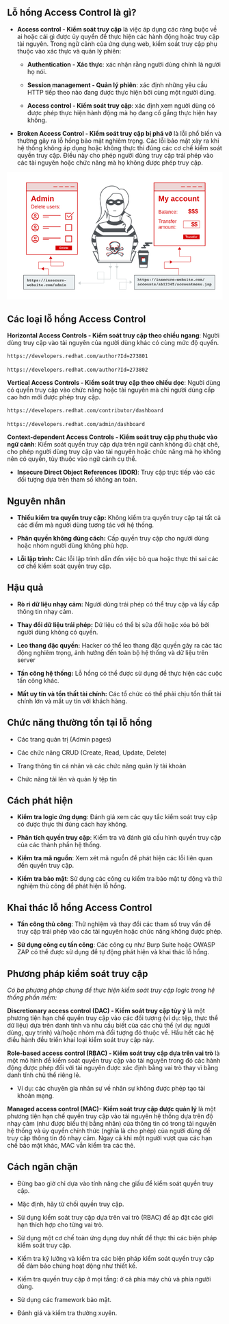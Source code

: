 ## Lỗ hổng Access Control là gì?
- **Access control - Kiểm soát truy cập** là việc áp dụng các ràng buộc về ai hoặc cái gì được ủy quyền để thực hiện các hành động hoặc truy cập tài nguyên. Trong ngữ cảnh của ứng dụng web, kiểm soát truy cập phụ thuộc vào xác thực và quản lý phiên:
    - **Authentication - Xác thực**: xác nhận rằng người dùng chính là người họ nói.

    - **Session management - Quản lý phiên**: xác định những yêu cầu HTTP tiếp theo nào đang được thực hiện bởi cùng một người dùng.

    - **Access control - Kiểm soát truy cập**: xác định xem người dùng có được phép thực hiện hành động mà họ đang cố gắng thực hiện hay không.

- **Broken Access Control - Kiểm soát truy cập bị phá vỡ** là lỗi phổ biến và thường gây ra lỗ hổng bảo mật nghiêm trọng. Các lỗi bảo mật xảy ra khi hệ thống không áp dụng hoặc không thực thi đúng các cơ chế kiểm soát quyền truy cập. Điều này cho phép người dùng truy cập trái phép vào các tài nguyên hoặc chức năng mà họ không được phép truy cập.

<p align="center">
<img src="https://github.com/pentest-khoa-02/TheMinh/blob/main/Week%2015/images/1.png" width="666px">
</p>

## Các loại lỗ hổng Access Control
**Horizontal Access Controls - Kiểm soát truy cập theo chiều ngang**: Người dùng truy cập vào tài nguyên của người dùng khác có cùng mức độ quyền.

```
https://developers.redhat.com/author?Id=273801

https://developers.redhat.com/author?Id=273802
```

**Vertical Access Controls - Kiểm soát truy cập theo chiều dọc**: Người dùng có quyền truy cập vào chức năng hoặc tài nguyên mà chỉ người dùng cấp cao hơn mới được phép truy cập.

```
https://developers.redhat.com/contributor/dashboard

​​​​​​​https://developers.redhat.com/admin/dashboard
```

**Context-dependent Access Controls - Kiểm soát truy cập phụ thuộc vào ngữ cảnh**: Kiểm soát quyền truy cập dựa trên ngữ cảnh không đủ chặt chẽ, cho phép người dùng truy cập vào tài nguyên hoặc chức năng mà họ không nên có quyền, tùy thuộc vào ngữ cảnh cụ thể.

- **Insecure Direct Object References (IDOR)**: Truy cập trực tiếp vào các đối tượng dựa trên tham số không an toàn.

## Nguyên nhân
- **Thiếu kiểm tra quyền truy cập:** Không kiểm tra quyền truy cập tại tất cả các điểm mà người dùng tương tác với hệ thống.

- **Phân quyền không đúng cách:** Cấp quyền truy cập cho người dùng hoặc nhóm người dùng không phù hợp.

- **Lỗi lập trình:** Các lỗi lập trình dẫn đến việc bỏ qua hoặc thực thi sai các cơ chế kiểm soát quyền truy cập.

## Hậu quả
- **Rò rỉ dữ liệu nhạy cảm:** Người dùng trái phép có thể truy cập và lấy cắp thông tin nhạy cảm.

- **Thay đổi dữ liệu trái phép:** Dữ liệu có thể bị sửa đổi hoặc xóa bỏ bởi người dùng không có quyền.

- **Leo thang đặc quyền:** Hacker có thể leo thang đặc quyền gây ra các tác động nghiêm trọng, ảnh hưởng đến toàn bộ hệ thống và dữ liệu trên server

- **Tấn công hệ thống:** Lỗ hổng có thể được sử dụng để thực hiện các cuộc tấn công khác.

- **Mất uy tín và tổn thất tài chính:** Các tổ chức có thể phải chịu tổn thất tài chính lớn và mất uy tín với khách hàng.

## Chức năng thường tồn tại lỗ hổng
- Các trang quản trị (Admin pages)

- Các chức năng CRUD (Create, Read, Update, Delete)

- Trang thông tin cá nhân và các chức năng quản lý tài khoản

- Chức năng tải lên và quản lý tệp tin

## Cách phát hiện
- **Kiểm tra logic ứng dụng**: Đánh giá xem các quy tắc kiểm soát truy cập có được thực thi đúng cách hay không.

- **Phân tích quyền truy cập**: Kiểm tra và đánh giá cấu hình quyền truy cập của các thành phần hệ thống.

- **Kiểm tra mã nguồn**: Xem xét mã nguồn để phát hiện các lỗi liên quan đến quyền truy cập.

- **Kiểm tra bảo mật**: Sử dụng các công cụ kiểm tra bảo mật tự động và thử nghiệm thủ công để phát hiện lỗ hổng.

## Khai thác lỗ hổng Access Control
- **Tấn công thủ công**: Thử nghiệm và thay đổi các tham số truy vấn để truy cập trái phép vào các tài nguyên hoặc chức năng không được phép.

- **Sử dụng công cụ tấn công**: Các công cụ như Burp Suite hoặc OWASP ZAP có thể được sử dụng để tự động phát hiện và khai thác lỗ hổng.

## Phương pháp kiểm soát truy cập
*Có ba phương pháp chung để thực hiện kiểm soát truy cập logic trong hệ thống phần mềm:* 

**Discretionary access control (DAC) - Kiểm soát truy cập tùy ý** là một phương tiện hạn chế quyền truy cập vào các đối tượng (ví dụ: tệp, thực thể dữ liệu) dựa trên danh tính và nhu cầu biết của các chủ thể (ví dụ: người dùng, quy trình) và/hoặc nhóm mà đối tượng đó thuộc về. Hầu hết các hệ điều hành đều triển khai loại kiểm soát truy cập này.

**Role-based access control (RBAC) - Kiểm soát truy cập dựa trên vai trò** là một mô hình để kiểm soát quyền truy cập vào tài nguyên trong đó các hành động được phép đối với tài nguyên được xác định bằng vai trò thay vì bằng danh tính chủ thể riêng lẻ.
- Ví dụ: các chuyên gia nhân sự về nhân sự không được phép tạo tài khoản mạng.

**Managed access control (MAC)- Kiểm soát truy cập được quản lý** là một phương tiện hạn chế quyền truy cập vào tài nguyên hệ thống dựa trên độ nhạy cảm (như được biểu thị bằng nhãn) của thông tin có trong tài nguyên hệ thống và ủy quyền chính thức (nghĩa là cho phép) của người dùng để truy cập thông tin đó nhạy cảm. Ngay cả khi một người vượt qua các hạn chế bảo mật khác, MAC vẫn kiểm tra các thẻ.

## Cách ngăn chặn
- Đừng bao giờ chỉ dựa vào tính năng che giấu để kiểm soát quyền truy cập.

- Mặc định, hãy từ chối quyền truy cập.

- Sử dụng kiểm soát truy cập dựa trên vai trò (RBAC) để áp đặt các giới hạn thích hợp cho từng vai trò. 

- Sử dụng một cơ chế toàn ứng dụng duy nhất để thực thi các biện pháp kiểm soát truy cập.

- Kiểm tra kỹ lưỡng và kiểm tra các biện pháp kiểm soát quyền truy cập để đảm bảo chúng hoạt động như thiết kế.

- Kiểm tra quyền truy cập ở mọi tầng: ở cả phía máy chủ và phía người dùng.

- Sử dụng các framework bảo mật.

- Đánh giá và kiểm tra thường xuyên.